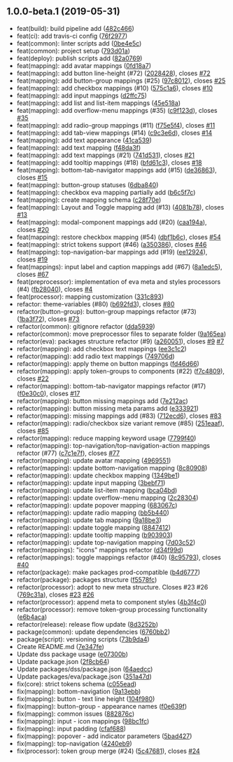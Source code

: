 ## 1.0.0-beta.1 (2019-05-31)

* feat(build): build pipeline add ([482c466](https://github.com/eva-design/eva/commit/482c466))
* feat(ci): add travis-ci config ([76f2977](https://github.com/eva-design/eva/commit/76f2977))
* feat(common): linter scripts add ([0be4e5c](https://github.com/eva-design/eva/commit/0be4e5c))
* feat(common): project setup ([793d01a](https://github.com/eva-design/eva/commit/793d01a))
* feat(deploy): publish scripts add ([82a0769](https://github.com/eva-design/eva/commit/82a0769))
* feat(mapping): add avatar mappings ([0fd18a7](https://github.com/eva-design/eva/commit/0fd18a7))
* feat(mapping): add button line-height (#72) ([2028428](https://github.com/eva-design/eva/commit/2028428)), closes [#72](https://github.com/eva-design/eva/issues/72)
* feat(mapping): add button-group mappings (#25) ([97c8012](https://github.com/eva-design/eva/commit/97c8012)), closes [#25](https://github.com/eva-design/eva/issues/25)
* feat(mapping): add checkbox mappings (#10) ([575c1a6](https://github.com/eva-design/eva/commit/575c1a6)), closes [#10](https://github.com/eva-design/eva/issues/10)
* feat(mapping): add input mappings ([d2ffc75](https://github.com/eva-design/eva/commit/d2ffc75))
* feat(mapping): add list and list-item mappings ([45e518a](https://github.com/eva-design/eva/commit/45e518a))
* feat(mapping): add overflow-menu mappings (#35) ([c9f123d](https://github.com/eva-design/eva/commit/c9f123d)), closes [#35](https://github.com/eva-design/eva/issues/35)
* feat(mapping): add radio-group mappings (#11) ([f75e5f4](https://github.com/eva-design/eva/commit/f75e5f4)), closes [#11](https://github.com/eva-design/eva/issues/11)
* feat(mapping): add tab-view mappings (#14) ([c9c3e6d](https://github.com/eva-design/eva/commit/c9c3e6d)), closes [#14](https://github.com/eva-design/eva/issues/14)
* feat(mapping): add text appearance ([41ca539](https://github.com/eva-design/eva/commit/41ca539))
* feat(mapping): add text mapping ([f48da3f](https://github.com/eva-design/eva/commit/f48da3f))
* feat(mapping): add text mappings (#21) ([741d531](https://github.com/eva-design/eva/commit/741d531)), closes [#21](https://github.com/eva-design/eva/issues/21)
* feat(mapping): add tooltip mappings (#18) ([bfd61c3](https://github.com/eva-design/eva/commit/bfd61c3)), closes [#18](https://github.com/eva-design/eva/issues/18)
* feat(mapping): bottom-tab-navigator mappings add (#15) ([de36863](https://github.com/eva-design/eva/commit/de36863)), closes [#15](https://github.com/eva-design/eva/issues/15)
* feat(mapping): button-group statuses ([6dba840](https://github.com/eva-design/eva/commit/6dba840))
* feat(mapping): checkbox eva mapping partially add ([b6c5f7c](https://github.com/eva-design/eva/commit/b6c5f7c))
* feat(mapping): create mapping schema ([c28f70e](https://github.com/eva-design/eva/commit/c28f70e))
* feat(mapping): Layout and Toggle mapping add (#13) ([4081b78](https://github.com/eva-design/eva/commit/4081b78)), closes [#13](https://github.com/eva-design/eva/issues/13)
* feat(mapping): modal-component mappings add (#20) ([caa194a](https://github.com/eva-design/eva/commit/caa194a)), closes [#20](https://github.com/eva-design/eva/issues/20)
* feat(mapping): restore checkbox mapping (#54) ([dbf1b6c](https://github.com/eva-design/eva/commit/dbf1b6c)), closes [#54](https://github.com/eva-design/eva/issues/54)
* feat(mapping): strict tokens support (#46) ([a350386](https://github.com/eva-design/eva/commit/a350386)), closes [#46](https://github.com/eva-design/eva/issues/46)
* feat(mapping): top-navigation-bar mappings add (#19) ([ee12924](https://github.com/eva-design/eva/commit/ee12924)), closes [#19](https://github.com/eva-design/eva/issues/19)
* feat(mappings): input label and caption mappings add (#67) ([8a1edc5](https://github.com/eva-design/eva/commit/8a1edc5)), closes [#67](https://github.com/eva-design/eva/issues/67)
* feat(preprocessor): implementation of eva meta and styles processors (#4) ([fb28040](https://github.com/eva-design/eva/commit/fb28040)), closes [#4](https://github.com/eva-design/eva/issues/4)
* feat(processor): mapping customization ([331c893](https://github.com/eva-design/eva/commit/331c893))
* refactor: theme-variables (#80) ([b692fd3](https://github.com/eva-design/eva/commit/b692fd3)), closes [#80](https://github.com/eva-design/eva/issues/80)
* refactor(button-group): button-group mappings refactor (#73) ([1ba3f72](https://github.com/eva-design/eva/commit/1ba3f72)), closes [#73](https://github.com/eva-design/eva/issues/73)
* refactor(common): gitignore refactor ([dda5939](https://github.com/eva-design/eva/commit/dda5939))
* refactor(common): move preprocessor files to separate folder ([9a165ea](https://github.com/eva-design/eva/commit/9a165ea))
* refactor(eva): packages structure refactor (#9) ([a260051](https://github.com/eva-design/eva/commit/a260051)), closes [#9](https://github.com/eva-design/eva/issues/9) [#7](https://github.com/eva-design/eva/issues/7)
* refactor(mapping): add checkbox text mappings ([ee3c1c2](https://github.com/eva-design/eva/commit/ee3c1c2))
* refactor(mapping): add radio text mappings ([749706d](https://github.com/eva-design/eva/commit/749706d))
* refactor(mapping): apply theme on button mappings ([fd46d66](https://github.com/eva-design/eva/commit/fd46d66))
* refactor(mapping): apply token-groups to components (#22) ([f7c4809](https://github.com/eva-design/eva/commit/f7c4809)), closes [#22](https://github.com/eva-design/eva/issues/22)
* refactor(mapping): bottom-tab-navigator mappings refactor (#17) ([f0e30c0](https://github.com/eva-design/eva/commit/f0e30c0)), closes [#17](https://github.com/eva-design/eva/issues/17)
* refactor(mapping): button missing mappings add ([7e212ac](https://github.com/eva-design/eva/commit/7e212ac))
* refactor(mapping): button missing meta params add ([e333921](https://github.com/eva-design/eva/commit/e333921))
* refactor(mapping): missing mappings add (#83) ([712ecd6](https://github.com/eva-design/eva/commit/712ecd6)), closes [#83](https://github.com/eva-design/eva/issues/83)
* refactor(mapping): radio/checkbox size variant remove (#85) ([251eaaf](https://github.com/eva-design/eva/commit/251eaaf)), closes [#85](https://github.com/eva-design/eva/issues/85)
* refactor(mapping): reduce mapping keyword usage ([7799f40](https://github.com/eva-design/eva/commit/7799f40))
* refactor(mapping): top-navigation/top-navigation-action mappings refactor (#77) ([c7c1e7f](https://github.com/eva-design/eva/commit/c7c1e7f)), closes [#77](https://github.com/eva-design/eva/issues/77)
* refactor(mapping): update avatar mapping ([4969551](https://github.com/eva-design/eva/commit/4969551))
* refactor(mapping): update bottom-navigation mapping ([8c80908](https://github.com/eva-design/eva/commit/8c80908))
* refactor(mapping): update checkbox mapping ([1349be1](https://github.com/eva-design/eva/commit/1349be1))
* refactor(mapping): update input mapping ([3bebf71](https://github.com/eva-design/eva/commit/3bebf71))
* refactor(mapping): update list-item mapping ([bca04bd](https://github.com/eva-design/eva/commit/bca04bd))
* refactor(mapping): update overflow-menu mapping ([2c28304](https://github.com/eva-design/eva/commit/2c28304))
* refactor(mapping): update popover mapping ([683067c](https://github.com/eva-design/eva/commit/683067c))
* refactor(mapping): update radio mapping ([bb5b440](https://github.com/eva-design/eva/commit/bb5b440))
* refactor(mapping): update tab mapping ([9a18be3](https://github.com/eva-design/eva/commit/9a18be3))
* refactor(mapping): update toggle mapping ([8847412](https://github.com/eva-design/eva/commit/8847412))
* refactor(mapping): update tooltip mapping ([b903903](https://github.com/eva-design/eva/commit/b903903))
* refactor(mapping): update top-navigation mapping ([7d03c52](https://github.com/eva-design/eva/commit/7d03c52))
* refactor(mappings): "icons" mappings refactor ([d34f99d](https://github.com/eva-design/eva/commit/d34f99d))
* refactor(mappings): toggle mappings refactor (#40) ([8c95793](https://github.com/eva-design/eva/commit/8c95793)), closes [#40](https://github.com/eva-design/eva/issues/40)
* refactor(package): make packages prod-compatible ([b4d6777](https://github.com/eva-design/eva/commit/b4d6777))
* refactor(package): packages structure ([f5578fc](https://github.com/eva-design/eva/commit/f5578fc))
* refactor(processor): adopt to new meta structure. Closes #23 #26 ([769c31a](https://github.com/eva-design/eva/commit/769c31a)), closes [#23](https://github.com/eva-design/eva/issues/23) [#26](https://github.com/eva-design/eva/issues/26)
* refactor(processor): append meta to component styles ([4b3f4c0](https://github.com/eva-design/eva/commit/4b3f4c0))
* refactor(processor): remove token-group processing functionality ([e6b4aca](https://github.com/eva-design/eva/commit/e6b4aca))
* refactor(release): release flow update ([8d3252b](https://github.com/eva-design/eva/commit/8d3252b))
* package(common): update dependencies ([6760bb2](https://github.com/eva-design/eva/commit/6760bb2))
* package(script): versioning scripts ([73b9da4](https://github.com/eva-design/eva/commit/73b9da4))
* Create README.md ([7e347fe](https://github.com/eva-design/eva/commit/7e347fe))
* Update dss package usage ([e07300b](https://github.com/eva-design/eva/commit/e07300b))
* Update package.json ([2f8cb64](https://github.com/eva-design/eva/commit/2f8cb64))
* Update packages/dss/package.json ([64aedcc](https://github.com/eva-design/eva/commit/64aedcc))
* Update packages/eva/package.json ([351a47d](https://github.com/eva-design/eva/commit/351a47d))
* fix(core): strict tokens schema ([c055ead](https://github.com/eva-design/eva/commit/c055ead))
* fix(mapping): bottom-navigation ([9a13ebb](https://github.com/eva-design/eva/commit/9a13ebb))
* fix(mapping): button - text line height ([104f980](https://github.com/eva-design/eva/commit/104f980))
* fix(mapping): button-group - appearance names ([f0e639f](https://github.com/eva-design/eva/commit/f0e639f))
* fix(mapping): common issues ([882876c](https://github.com/eva-design/eva/commit/882876c))
* fix(mapping): input - icon mappings ([98bc1fc](https://github.com/eva-design/eva/commit/98bc1fc))
* fix(mapping): input padding ([cfaf688](https://github.com/eva-design/eva/commit/cfaf688))
* fix(mapping): popover - add indicator parameters ([5bad427](https://github.com/eva-design/eva/commit/5bad427))
* fix(mapping): top-navigation ([4240eb9](https://github.com/eva-design/eva/commit/4240eb9))
* fix(processor): token group merge (#24) ([5c47681](https://github.com/eva-design/eva/commit/5c47681)), closes [#24](https://github.com/eva-design/eva/issues/24)
